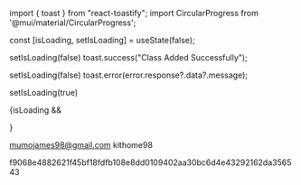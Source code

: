 import { toast } from "react-toastify";
import CircularProgress from '@mui/material/CircularProgress';

const [isLoading, setIsLoading] = useState(false);

setIsLoading(false)
toast.success("Class Added Successfully");

setIsLoading(false)
toast.error(error.response?.data?.message);

setIsLoading(true)

<CircularProgress />

{isLoading && <div className="absolute h-full w-full flex justify-center items-center"><CircularProgress /></div>}

mumojames98@gmail.com
kithome98

f9068e4882621f45bf18fdfb108e8dd0109402aa30bc6d4e43292162da356543
